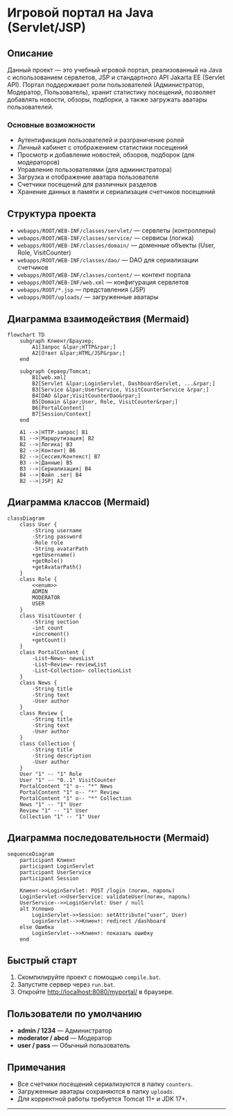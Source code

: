 # Игровой портал на Java (Servlet/JSP)

## Описание

Данный проект — это учебный игровой портал, реализованный на Java с использованием сервлетов, JSP и стандартного API Jakarta EE (Servlet API). Портал поддерживает роли пользователей (Администратор, Модератор, Пользователь), хранит статистику посещений, позволяет добавлять новости, обзоры, подборки, а также загружать аватары пользователей.

### Основные возможности

- Аутентификация пользователей и разграничение ролей
- Личный кабинет с отображением статистики посещений
- Просмотр и добавление новостей, обзоров, подборок (для модераторов)
- Управление пользователями (для администратора)
- Загрузка и отображение аватара пользователя
- Счетчики посещений для различных разделов
- Хранение данных в памяти и сериализация счетчиков посещений

## Структура проекта

- `webapps/ROOT/WEB-INF/classes/servlet/` — сервлеты (контроллеры)
- `webapps/ROOT/WEB-INF/classes/service/` — сервисы (логика)
- `webapps/ROOT/WEB-INF/classes/domain/` — доменные объекты (User, Role, VisitCounter)
- `webapps/ROOT/WEB-INF/classes/dao/` — DAO для сериализации счетчиков
- `webapps/ROOT/WEB-INF/classes/content/` — контент портала
- `webapps/ROOT/WEB-INF/web.xml` — конфигурация сервлетов
- `webapps/ROOT/*.jsp` — представления (JSP)
- `webapps/ROOT/uploads/` — загруженные аватары

## Диаграмма взаимодействия (Mermaid)

```mermaid
flowchart TD
    subgraph Клиент/Браузер;
        A1[Запрос &lpar;HTTP&rpar;]
        A2[Ответ &lpar;HTML/JSP&rpar;]
    end

    subgraph Сервер/Tomcat;
        B1[web.xml]
        B2[Servlet &lpar;LoginServlet, DashboardServlet, ...&rpar;]
        B3[Service &lpar;UserService, VisitCounterService &rpar;]
        B4[DAO &lpar;VisitCounterDao&rpar;]
        B5[Domain &lpar;User, Role, VisitCounter&rpar;]
        B6[PortalContent]
        B7[Session/Context]
    end

    A1 -->|HTTP-запрос| B1
    B1 -->|Маршрутизация| B2
    B2 -->|Логика| B3
    B2 -->|Контент| B6
    B2 -->|Сессия/Контекст| B7
    B3 -->|Данные| B5
    B3 -->|Сериализация| B4
    B4 -->|Файл .ser| B4
    B2 -->|JSP| A2
```

## Диаграмма классов (Mermaid)

```mermaid
classDiagram
    class User {
        -String username
        -String password
        -Role role
        -String avatarPath
        +getUsername()
        +getRole()
        +getAvatarPath()
    }
    class Role {
        <<enum>>
        ADMIN
        MODERATOR
        USER
    }
    class VisitCounter {
        -String section
        -int count
        +increment()
        +getCount()
    }
    class PortalContent {
        -List~News~ newsList
        -List~Review~ reviewList
        -List~Collection~ collectionList
    }
    class News {
        -String title
        -String text
        -User author
    }
    class Review {
        -String title
        -String text
        -User author
    }
    class Collection {
        -String title
        -String description
        -User author
    }
    User "1" -- "1" Role
    User "1" -- "0..1" VisitCounter
    PortalContent "1" o-- "*" News
    PortalContent "1" o-- "*" Review
    PortalContent "1" o-- "*" Collection
    News "1" -- "1" User
    Review "1" -- "1" User
    Collection "1" -- "1" User
```

## Диаграмма последовательности (Mermaid)

```mermaid
sequenceDiagram
    participant Клиент
    participant LoginServlet
    participant UserService
    participant Session

    Клиент->>LoginServlet: POST /login (логин, пароль)
    LoginServlet->>UserService: validateUser(логин, пароль)
    UserService-->>LoginServlet: User / null
    alt Успешно
        LoginServlet->>Session: setAttribute("user", User)
        LoginServlet-->>Клиент: redirect /dashboard
    else Ошибка
        LoginServlet-->>Клиент: показать ошибку
    end
```

## Быстрый старт

1. Скомпилируйте проект с помощью `compile.bat`.
2. Запустите сервер через `run.bat`.
3. Откройте [http://localhost:8080/myportal/](http://localhost:8080/myportal/) в браузере.

## Пользователи по умолчанию

- **admin / 1234** — Администратор
- **moderator / abcd** — Модератор
- **user / pass** — Обычный пользователь

## Примечания

- Все счетчики посещений сериализуются в папку `counters`.
- Загруженные аватары сохраняются в папку `uploads`.
- Для корректной работы требуется Tomcat 11+ и JDK 17+.

---
